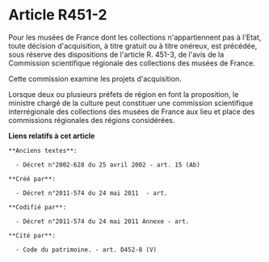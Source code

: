 # Article R451-2

Pour les musées de France dont les collections n'appartiennent pas à l'Etat, toute décision d'acquisition, à titre gratuit ou
à titre onéreux, est précédée, sous réserve des dispositions de l'article R. 451-3, de l'avis de la Commission scientifique
régionale des collections des musées de France.

Cette commission examine les projets d'acquisition.

Lorsque deux ou plusieurs préfets de région en font la proposition, le ministre chargé de la culture peut constituer une
commission scientifique interrégionale des collections des musées de France aux lieu et place des commissions régionales des
régions considérées.

**Liens relatifs à cet article**

	**Anciens textes**:

	  - Décret n°2002-628 du 25 avril 2002 - art. 15 (Ab)

	**Créé par**:

	  - Décret n°2011-574 du 24 mai 2011  - art.

	**Codifié par**:

	  - Décret n°2011-574 du 24 mai 2011 Annexe - art.

	**Cité par**:

	  - Code du patrimoine. - art. D452-8 (V)

